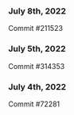 ### July 8th, 2022

Commit #211523

### July 5th, 2022

Commit #314353


### July 4th, 2022

Commit #72281
